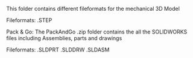 This folder contains different fileformats for the mechanical 3D Model 

Fileformats:
.STEP

Pack & Go:
The PackAndGo .zip folder contains the all the SOLIDWORKS files including Assemblies, parts and drawings

Fileformats:
.SLDPRT
.SLDDRW
.SLDASM
